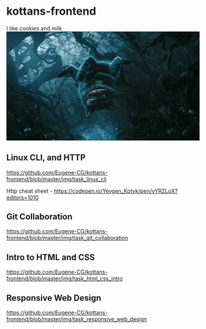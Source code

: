 # kottans-frontend
I like cookies and milk
![Cheshire Cat](https://github.com/Eugene-CG/kottans-frontend/blob/master/img/cheshire.jpg)


## Linux CLI, and HTTP

https://github.com/Eugene-CG/kottans-frontend/blob/master/img/task_linux_cli

Http cheat sheet - https://codepen.io/Yevgen_Kotyk/pen/vYRZLoX?editors=1010


## Git Collaboration
https://github.com/Eugene-CG/kottans-frontend/blob/master/img/task_git_collaboration


## Intro to HTML and CSS
https://github.com/Eugene-CG/kottans-frontend/blob/master/img/task_html_css_intro


## Responsive Web Design
https://github.com/Eugene-CG/kottans-frontend/blob/master/img/task_responsive_web_design
